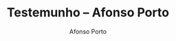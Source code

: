 ---
ID: 4360
title: 'Testemunho &#8211; Afonso Porto'
image-xl: ""
image-l: ""
image-sq-l: ""
image-sq-m: ""
post_excerpt: ""
layout: audioevideo
permalink: '?post_type=audioevideo&p=4360'
published: false
categories: ""
tags:
  - Testemunho
author:
  - Afonso Porto
wpcf-gn_audiovideo_data:
  - "1428710400"
wpcf-gn_audiovideo_video:
  - https://youtu.be/qxFGxIk6-rE
---